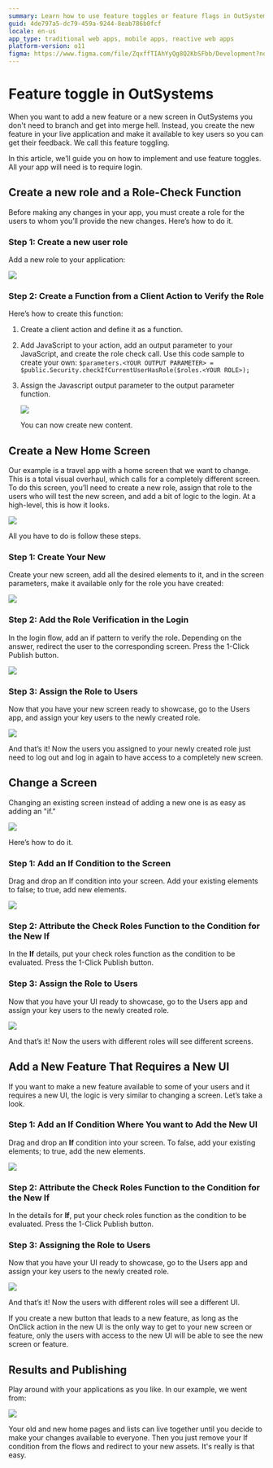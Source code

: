 ```yaml
---
summary: Learn how to use feature toggles or feature flags in OutSystems.
guid: 4de797a5-dc79-459a-9244-8eab786b0fcf
locale: en-us
app_type: traditional web apps, mobile apps, reactive web apps
platform-version: o11
figma: https://www.figma.com/file/ZqxffTIAhYyQg8Q2KbSFbb/Development?node-id=1742:411
---
```


# Feature toggle in OutSystems

When you want to add a new feature or a new screen in OutSystems you don't need to branch and get into merge hell. Instead, you create the new feature in your live application and make it available to key users so you can get their feedback. We call this feature toggling.

In this article, we’ll guide you on how to implement and use feature toggles. All your app will need is to require login.

## Create a new role and a Role-Check Function

Before making any changes in your app, you must create a role for the users to whom you’ll provide the new changes. Here’s how to do it.

### Step 1:  Create a new user role

Add a new role to your application:

![](images/fun-with-feature-flags-live-mobile-apps_01.png)

### Step 2: Create a Function from a Client Action to Verify the Role

Here’s how to create this function:

1. Create a client action and define it as a function.
1. Add JavaScript to your action, add an output parameter to your JavaScript, and create the role check call. Use this code sample to create your own:
    ```$parameters.<YOUR OUTPUT PARAMETER> = $public.Security.checkIfCurrentUserHasRole($roles.<YOUR ROLE>);```
1. Assign the Javascript output parameter to the output parameter function.

    ![](images/fun-with-feature-flags-live-mobile-apps_02_new.png)

    You can now create new content.

## Create a New Home Screen

Our example is a travel app with a home screen that we want to change. This is a total visual overhaul, which calls for a completely different screen. To do this screen, you’ll need to create a new role, assign that role to the users who will test the new screen, and add a bit of logic to the login. At a high-level, this is how it looks.

![](images/fun-with-feature-flags-live-mobile-apps_03.png)

All you have to do is follow these steps.

### Step 1:  Create Your New 

Create your new screen, add all the desired elements to it, and in the screen parameters, make it available only for the role you have created:

![](images/fun-with-feature-flags-live-mobile-apps_04.png)


### Step 2: Add the Role Verification in the Login

In the login flow, add an if pattern to verify the role. Depending on the answer, redirect the user to the corresponding screen. Press the 1-Click Publish button.

![](images/fun-with-feature-flags-live-mobile-apps_05_new.png)


### Step 3: Assign the Role to Users

Now that you have your new screen ready to showcase, go to the Users app, and assign your key users to the newly created role.

![](images/fun-with-feature-flags-live-mobile-apps_06.png)

And that’s it! Now the users you assigned to your newly created role just need to log out and log in again to have access to a completely new screen.


## Change a Screen


Changing an existing screen instead of adding a new one is as easy as adding an "if."

![](images/fun-with-feature-flags-live-mobile-apps_07.png)

Here’s how to do it.

### Step 1: Add an If Condition to the Screen

Drag and drop an If condition into your screen. Add your existing elements to false; to true, add new elements.

![](images/fun-with-feature-flags-live-mobile-apps_08_new.png)

### Step 2: Attribute the Check Roles Function to the Condition for the New If

In the **If** details, put your check roles function as the condition to be evaluated. Press the 1-Click Publish button.

### Step 3: Assign the Role to Users

Now that you have your UI ready to showcase, go to the Users app and assign your key users to the newly created role.

![](images/fun-with-feature-flags-live-mobile-apps_06.png)

And that’s it! Now the users with different roles will see different screens.

## Add a New Feature That Requires a New UI

If you want to make a new feature available to some of your users and it requires a new UI, the logic is very similar to changing a screen. Let’s take a look.


### Step 1: Add an If Condition Where You want to Add the New UI

Drag and drop an **If** condition into your screen. To false, add your existing elements; to true, add the new elements.

![](images/fun-with-feature-flags-live-mobile-apps_09_new.png)

### Step 2: Attribute the Check Roles Function to the Condition for the New If

In the details for **If**, put your check roles function as the condition to be evaluated. Press the 1-Click Publish button.

### Step 3: Assigning the Role to Users

Now that you have your UI ready to showcase, go to the Users app and assign your key users to the newly created role.

![](images/fun-with-feature-flags-live-mobile-apps_06.png)


And that’s it! Now the users with different roles will see a different UI.

<div class="info" markdown="1">

If you create a new button that leads to a new feature, as long as the OnClick action in the new UI is the only way to get to your new screen or feature, only the users with access to the new UI will be able to see the new screen or feature.

</div>

## Results and Publishing

Play around with your applications as you like. In our example, we went from:

![](images/fun-with-feature-flags-live-mobile-apps_10_new.png)

Your old and new home pages and lists can live together until you decide to make your changes available to everyone. Then you just remove your If condition from the flows and redirect to your new assets. It's really is that easy.
